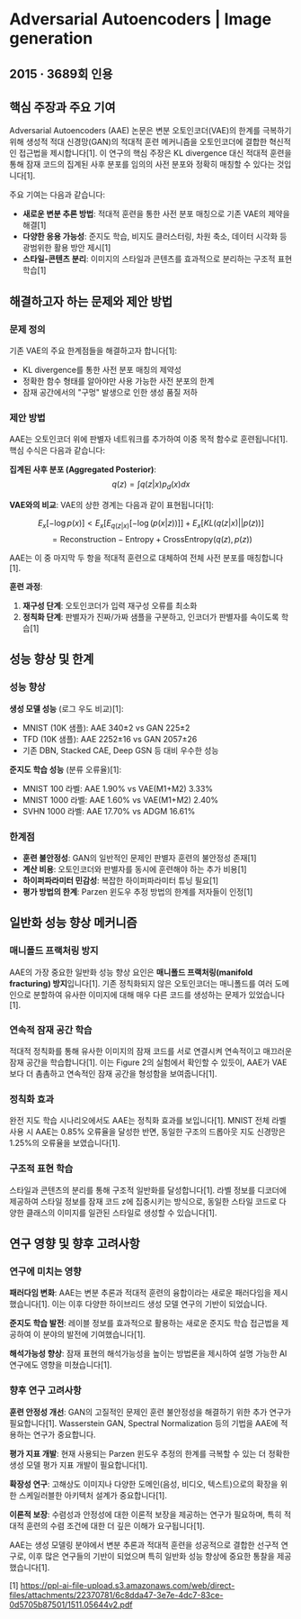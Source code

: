 # Adversarial Autoencoders | Image generation
## 2015 · 3689회 인용

## 핵심 주장과 주요 기여

Adversarial Autoencoders (AAE) 논문은 변분 오토인코더(VAE)의 한계를 극복하기 위해 생성적 적대 신경망(GAN)의 적대적 훈련 메커니즘을 오토인코더에 결합한 혁신적인 접근법을 제시합니다[1]. 이 연구의 핵심 주장은 KL divergence 대신 적대적 훈련을 통해 잠재 코드의 집계된 사후 분포를 임의의 사전 분포와 정확히 매칭할 수 있다는 것입니다[1].

주요 기여는 다음과 같습니다:

- **새로운 변분 추론 방법**: 적대적 훈련을 통한 사전 분포 매칭으로 기존 VAE의 제약을 해결[1]
- **다양한 응용 가능성**: 준지도 학습, 비지도 클러스터링, 차원 축소, 데이터 시각화 등 광범위한 활용 방안 제시[1]
- **스타일-콘텐츠 분리**: 이미지의 스타일과 콘텐츠를 효과적으로 분리하는 구조적 표현 학습[1]

## 해결하고자 하는 문제와 제안 방법

### 문제 정의

기존 VAE의 주요 한계점들을 해결하고자 합니다[1]:

- KL divergence를 통한 사전 분포 매칭의 제약성
- 정확한 함수 형태를 알아야만 사용 가능한 사전 분포의 한계
- 잠재 공간에서의 "구멍" 발생으로 인한 생성 품질 저하

### 제안 방법

AAE는 오토인코더 위에 판별자 네트워크를 추가하여 이중 목적 함수로 훈련됩니다[1]. 핵심 수식은 다음과 같습니다:

**집계된 사후 분포 (Aggregated Posterior)**:
$$q(z) = \int q(z|x)p_d(x)dx$$

**VAE와의 비교**:
VAE의 상한 경계는 다음과 같이 표현됩니다[1]:

$$E_x[-\log p(x)] < E_x[E_{q(z|x)}[-\log(p(x|z))]] + E_x[KL(q(z|x)||p(z))]$$
$$= \text{Reconstruction} - \text{Entropy} + \text{CrossEntropy}(q(z), p(z))$$

AAE는 이 중 마지막 두 항을 적대적 훈련으로 대체하여 전체 사전 분포를 매칭합니다[1].

**훈련 과정**:
1. **재구성 단계**: 오토인코더가 입력 재구성 오류를 최소화
2. **정칙화 단계**: 판별자가 진짜/가짜 샘플을 구분하고, 인코더가 판별자를 속이도록 학습[1]

## 성능 향상 및 한계

### 성능 향상

**생성 모델 성능** (로그 우도 비교)[1]:
- MNIST (10K 샘플): AAE 340±2 vs GAN 225±2
- TFD (10K 샘플): AAE 2252±16 vs GAN 2057±26
- 기존 DBN, Stacked CAE, Deep GSN 등 대비 우수한 성능

**준지도 학습 성능** (분류 오류율)[1]:
- MNIST 100 라벨: AAE 1.90% vs VAE(M1+M2) 3.33%
- MNIST 1000 라벨: AAE 1.60% vs VAE(M1+M2) 2.40%
- SVHN 1000 라벨: AAE 17.70% vs ADGM 16.61%

### 한계점

- **훈련 불안정성**: GAN의 일반적인 문제인 판별자 훈련의 불안정성 존재[1]
- **계산 비용**: 오토인코더와 판별자를 동시에 훈련해야 하는 추가 비용[1]
- **하이퍼파라미터 민감성**: 복잡한 하이퍼파라미터 튜닝 필요[1]
- **평가 방법의 한계**: Parzen 윈도우 추정 방법의 한계를 저자들이 인정[1]

## 일반화 성능 향상 메커니즘

### 매니폴드 프랙처링 방지

AAE의 가장 중요한 일반화 성능 향상 요인은 **매니폴드 프랙처링(manifold fracturing) 방지**입니다[1]. 기존 정칙화되지 않은 오토인코더는 매니폴드를 여러 도메인으로 분할하여 유사한 이미지에 대해 매우 다른 코드를 생성하는 문제가 있었습니다[1].

### 연속적 잠재 공간 학습

적대적 정칙화를 통해 유사한 이미지의 잠재 코드를 서로 연결시켜 연속적이고 매끄러운 잠재 공간을 학습합니다[1]. 이는 Figure 2의 실험에서 확인할 수 있듯이, AAE가 VAE보다 더 촘촘하고 연속적인 잠재 공간을 형성함을 보여줍니다[1].

### 정칙화 효과

완전 지도 학습 시나리오에서도 AAE는 정칙화 효과를 보입니다[1]. MNIST 전체 라벨 사용 시 AAE는 0.85% 오류율을 달성한 반면, 동일한 구조의 드롭아웃 지도 신경망은 1.25%의 오류율을 보였습니다[1].

### 구조적 표현 학습

스타일과 콘텐츠의 분리를 통해 구조적 일반화를 달성합니다[1]. 라벨 정보를 디코더에 제공하여 스타일 정보를 잠재 코드 z에 집중시키는 방식으로, 동일한 스타일 코드로 다양한 클래스의 이미지를 일관된 스타일로 생성할 수 있습니다[1].

## 연구 영향 및 향후 고려사항

### 연구에 미치는 영향

**패러다임 변화**: AAE는 변분 추론과 적대적 훈련의 융합이라는 새로운 패러다임을 제시했습니다[1]. 이는 이후 다양한 하이브리드 생성 모델 연구의 기반이 되었습니다.

**준지도 학습 발전**: 레이블 정보를 효과적으로 활용하는 새로운 준지도 학습 접근법을 제공하여 이 분야의 발전에 기여했습니다[1].

**해석가능성 향상**: 잠재 표현의 해석가능성을 높이는 방법론을 제시하여 설명 가능한 AI 연구에도 영향을 미쳤습니다[1].

### 향후 연구 고려사항

**훈련 안정성 개선**: GAN의 고질적인 문제인 훈련 불안정성을 해결하기 위한 추가 연구가 필요합니다[1]. Wasserstein GAN, Spectral Normalization 등의 기법을 AAE에 적용하는 연구가 중요합니다.

**평가 지표 개발**: 현재 사용되는 Parzen 윈도우 추정의 한계를 극복할 수 있는 더 정확한 생성 모델 평가 지표 개발이 필요합니다[1].

**확장성 연구**: 고해상도 이미지나 다양한 도메인(음성, 비디오, 텍스트)으로의 확장을 위한 스케일러블한 아키텍처 설계가 중요합니다[1].

**이론적 보장**: 수렴성과 안정성에 대한 이론적 보장을 제공하는 연구가 필요하며, 특히 적대적 훈련의 수렴 조건에 대한 더 깊은 이해가 요구됩니다[1].

AAE는 생성 모델링 분야에서 변분 추론과 적대적 훈련을 성공적으로 결합한 선구적 연구로, 이후 많은 연구들의 기반이 되었으며 특히 일반화 성능 향상에 중요한 통찰을 제공했습니다[1].

[1] https://ppl-ai-file-upload.s3.amazonaws.com/web/direct-files/attachments/22370781/6c8dda47-3e7e-4dc7-83ce-0d5705b87501/1511.05644v2.pdf
